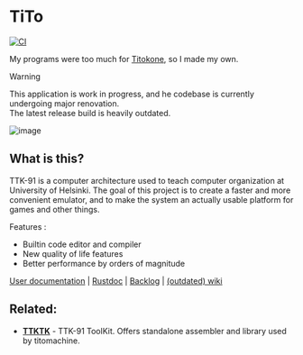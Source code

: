# TiTo

[![CI](https://github.com/sevonj/titomachine/actions/workflows/main.yml/badge.svg)](https://github.com/sevonj/titomachine/actions/workflows/main.yml)  

My programs were too much for [Titokone](https://www.cs.helsinki.fi/group/titokone/), so I made my own.

> [!WARNING]  
> This application is work in progress, and he codebase is currently undergoing major renovation.  
> The latest release build is heavily outdated.

![image](https://user-images.githubusercontent.com/100710152/230110624-c4e512e7-bed8-4f5e-9495-9f62e89f08a0.png)

## What is this?
TTK-91 is a computer architecture used to teach computer organization at University of Helsinki. The goal of this project is to create a faster and more convenient emulator, and to make the system an actually usable platform for games and other things.

Features :
- Builtin code editor and compiler
- New quality of life features
- Better performance by orders of magnitude

[User documentation](https://sevonj.github.io/titouserdoc) |
[Rustdoc](https://sevonj.github.io/titomachine) |
[Backlog](https://github.com/users/sevonj/projects/3/views/2) |
[(outdated) wiki](https://github.com/sevonj/titomachine/wiki)  

## Related:
- [**TTKTK**](https://github.com/sevonj/ttktk) - TTK-91 ToolKit. Offers standalone assembler and library used by titomachine.

